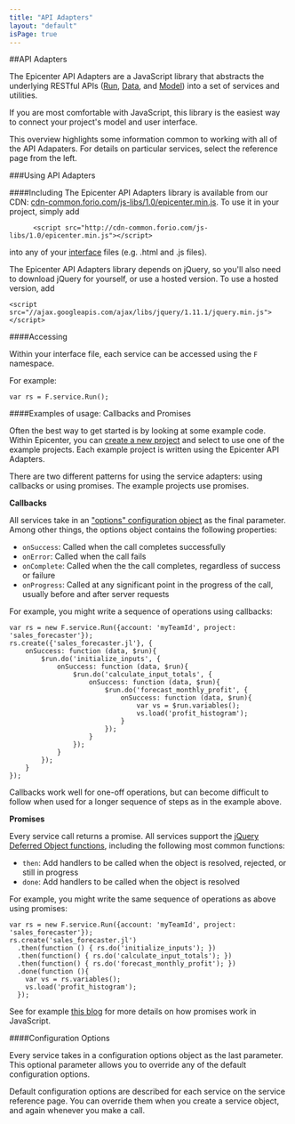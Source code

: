 ```yaml
---
title: "API Adapters"
layout: "default"
isPage: true
---
```


##API Adapters

The Epicenter API Adapters are a JavaScript library that abstracts the underlying RESTful APIs ([Run](../aggregate_run_api/), [Data](../data_api/), and [Model](../model_apis/)) into a set of services and utilities. 

If you are most comfortable with JavaScript, this library is the easiest way to connect your project's model and user interface.

This overview highlights some information common to working with all of the API Adapaters. For details on particular services, select the reference page from the left.

###Using API Adapters

####Including
The Epicenter API Adapters library is available from our CDN: [cdn-common.forio.com/js-libs/1.0/epicenter.min.js](cdn-common.forio.com/js-libs/1.0/epicenter.min.js). To use it in your project, simply add

	      <script src="http://cdn-common.forio.com/js-libs/1.0/epicenter.min.js"></script>
	
into any of your [interface](../creating_your_interface/) files (e.g. .html and .js files). 

The Epicenter API Adapters library depends on jQuery, so you'll also need to download jQuery for yourself, or use a hosted version. To use a hosted version, add

	<script src="//ajax.googleapis.com/ajax/libs/jquery/1.11.1/jquery.min.js"></script>


####Accessing

Within your interface file, each service can be accessed using the `F` namespace. 

For example:

	var rs = F.service.Run();


####Examples of usage: Callbacks and Promises

Often the best way to get started is by looking at some example code. Within Epicenter, you can [create a new project](../project_admin/) and select to use one of the example projects. Each example project is written using the Epicenter API Adapters.

There are two different patterns for using the service adapters: using callbacks or using promises. The example projects use promises.

**Callbacks**

All services take in an ["options" configuration object](#configuration) as the final parameter. Among other things, the options object contains the following properties:

* `onSuccess`: Called when the call completes successfully
* `onError`: Called when the call fails
* `onComplete`: Called when the the call completes, regardless of success or failure
* `onProgress`: Called at any significant point in the progress of the call, usually before and after server requests

For example, you might write a sequence of operations using callbacks:

	var rs = new F.service.Run({account: 'myTeamId', project: 'sales_forecaster'});
	rs.create({'sales_forecaster.jl'}, {
	    onSuccess: function (data, $run){
	        $run.do('initialize_inputs', {
	            onSuccess: function (data, $run){
	                $run.do('calculate_input_totals', {
	                    onSuccess: function (data, $run){
	                        $run.do('forecast_monthly_profit', {
	                        	onSuccess: function (data, $run){
	                        		var vs = $run.variables();
        							vs.load('profit_histogram'); 
	                        	}
	                        });
	                    }
	                });
	            }
	        });
	    }
	});	

Callbacks work well for one-off operations, but can become difficult to follow when used for a longer sequence of steps as in the example above.

**Promises**

Every service call returns a promise. All services support the [jQuery Deferred Object functions](http://api.jquery.com/category/deferred-object/), including the following most common functions: 

* `then`: Add handlers to be called when the object is resolved, rejected, or still in progress
* `done`: Add handlers to be called when the object is resolved

For example, you might write the same sequence of operations as above using promises:

	var rs = new F.service.Run({account: 'myTeamId', project: 'sales_forecaster'});
	rs.create('sales_forecaster.jl')
      .then(function () { rs.do('initialize_inputs'); })
      .then(function() { rs.do('calculate_input_totals'); })
      .then(function() { rs.do('forecast_monthly_profit'); })
      .done(function (){
        var vs = rs.variables();
        vs.load('profit_histogram');
      });

See for example [this blog](http://blog.parse.com/2013/01/29/whats-so-great-about-javascript-promises/) for more details on how promises work in JavaScript.


<a name="configuration"></a>
####Configuration Options

Every service takes in a configuration options object as the last parameter. This optional parameter allows you to override any of the default configuration options.

Default configuration options are described for each service on the service reference page. You can override them when you create a service object, and again whenever you make a call. 
